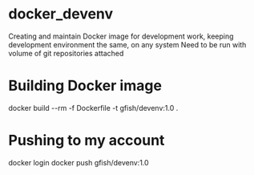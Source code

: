# docker_devenv
Creating and maintain Docker image for development work, keeping development environment the same, on any system Need to be run with volume of git repositories attached 

# Building Docker image
docker build --rm -f Dockerfile -t gfish/devenv:1.0 .

# Pushing to my account
docker login
docker push gfish/devenv:1.0
